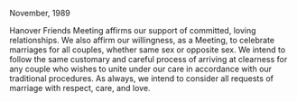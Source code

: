November, 1989

Hanover Friends Meeting affirms our support of committed, loving relationships. We also affirm our willingness, as a Meeting, to celebrate marriages for all couples, whether same sex or opposite sex. We intend to follow the same customary and careful process of arriving at clearness for any couple who wishes to unite under our care in accordance with our traditional procedures. As always, we intend to consider all requests of marriage with respect, care, and love.
